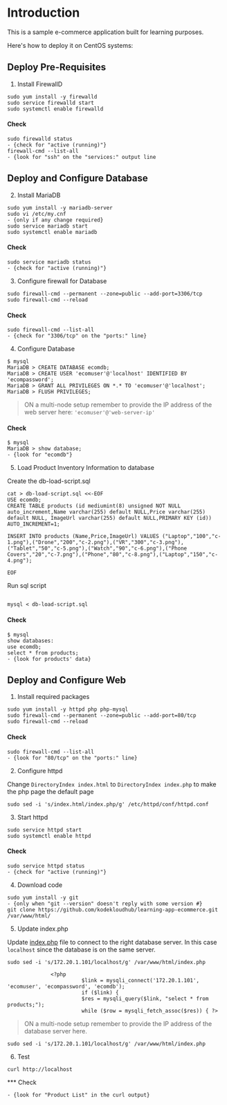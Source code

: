 # Introduction

This is a sample e-commerce application built for learning purposes.

Here's how to deploy it on CentOS systems:

## Deploy Pre-Requisites

1. Install FirewallD

```
sudo yum install -y firewalld
sudo service firewalld start
sudo systemctl enable firewalld
```

#### Check

```
sudo firewalld status
- {check for "active (running)"}
firewall-cmd --list-all
- {look for "ssh" on the "services:" output line
```

## Deploy and Configure Database

2. Install MariaDB

```
sudo yum install -y mariadb-server
sudo vi /etc/my.cnf
- {only if any change required}
sudo service mariadb start
sudo systemctl enable mariadb
```

#### Check

```
sudo service mariadb status
- {check for "active (running)"}
```

3. Configure firewall for Database

```
sudo firewall-cmd --permanent --zone=public --add-port=3306/tcp
sudo firewall-cmd --reload
```

#### Check

```
sudo firewall-cmd --list-all
- {check for "3306/tcp" on the "ports:" line}
```

4. Configure Database

```
$ mysql
MariaDB > CREATE DATABASE ecomdb;
MariaDB > CREATE USER 'ecomuser'@'localhost' IDENTIFIED BY 'ecompassword';
MariaDB > GRANT ALL PRIVILEGES ON *.* TO 'ecomuser'@'localhost';
MariaDB > FLUSH PRIVILEGES;
```

> ON a multi-node setup remember to provide the IP address of the web server here: `'ecomuser'@'web-server-ip'`

#### Check

```
$ mysql
MariaDB > show database;
- {look for "ecomdb"}
```

5. Load Product Inventory Information to database

Create the db-load-script.sql

```
cat > db-load-script.sql <<-EOF
USE ecomdb;
CREATE TABLE products (id mediumint(8) unsigned NOT NULL auto_increment,Name varchar(255) default NULL,Price varchar(255) default NULL, ImageUrl varchar(255) default NULL,PRIMARY KEY (id)) AUTO_INCREMENT=1;

INSERT INTO products (Name,Price,ImageUrl) VALUES ("Laptop","100","c-1.png"),("Drone","200","c-2.png"),("VR","300","c-3.png"),("Tablet","50","c-5.png"),("Watch","90","c-6.png"),("Phone Covers","20","c-7.png"),("Phone","80","c-8.png"),("Laptop","150","c-4.png");

EOF
```

Run sql script

```

mysql < db-load-script.sql
```

#### Check

```
$ mysql
show databases:
use ecomdb;
select * from products;
- {look for products' data}
```


## Deploy and Configure Web

1. Install required packages

```
sudo yum install -y httpd php php-mysql
sudo firewall-cmd --permanent --zone=public --add-port=80/tcp
sudo firewall-cmd --reload
```

#### Check

```
sudo firewall-cmd --list-all
- {look for "80/tcp" on the "ports:" line}
```

2. Configure httpd

Change `DirectoryIndex index.html` to `DirectoryIndex index.php` to make the php page the default page

```
sudo sed -i 's/index.html/index.php/g' /etc/httpd/conf/httpd.conf
```

3. Start httpd

```
sudo service httpd start
sudo systemctl enable httpd
```

#### Check

```
sudo service httpd status
- {check for "active (running)"}
```

4. Download code

```
sudo yum install -y git
- {only when "git --version" doesn't reply with some version #}
git clone https://github.com/kodekloudhub/learning-app-ecommerce.git /var/www/html/
```

5. Update index.php

Update [index.php](https://github.com/kodekloudhub/learning-app-ecommerce/blob/13b6e9ddc867eff30368c7e4f013164a85e2dccb/index.php#L107) file to connect to the right database server. In this case `localhost` since the database is on the same server.

```
sudo sed -i 's/172.20.1.101/localhost/g' /var/www/html/index.php

              <?php
                        $link = mysqli_connect('172.20.1.101', 'ecomuser', 'ecompassword', 'ecomdb');
                        if ($link) {
                        $res = mysqli_query($link, "select * from products;");
                        while ($row = mysqli_fetch_assoc($res)) { ?>
```

> ON a multi-node setup remember to provide the IP address of the database server here.
```
sudo sed -i 's/172.20.1.101/localhost/g' /var/www/html/index.php
```

6. Test

```
curl http://localhost
```

*** Check

```
- {look for "Product List" in the curl output}
```
